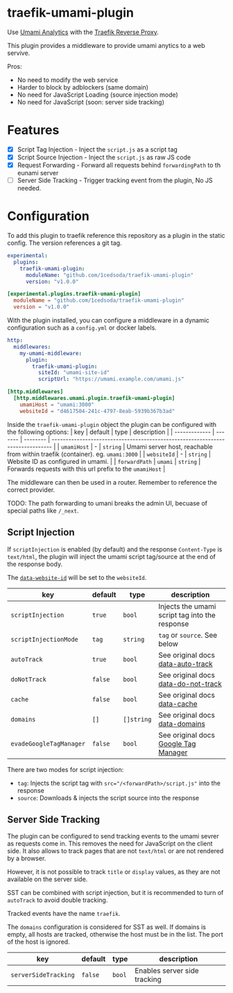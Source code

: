 # traefik-umami-plugin

Use [Umami Analytics]() with the [Traefik Reverse Proxy]().

This plugin provides a middleware to provide umami anytics to a web servive.

Pros:
- No need to modify the web service
- Harder to block by adblockers (same domain)
- No need for JavaScript Loading (source injection mode)
- No need for JavaScript (soon: server side tracking)

# Features
- [X] Script Tag Injection - Inject the `script.js` as a script tag
- [X] Script Source Injection - Inject the `script.js` as raw JS code
- [X] Request Forwarding - Forward all requests behind `forwardingPath` to th eunami server
- [ ] Server Side Tracking - Trigger tracking event from the plugin, No JS needed.

# Configuration

To add this plugin to traefik reference this repository as a plugin in the static config.
The version references a git tag.

```yaml
experimental:
  plugins:
    traefik-umami-plugin:
      moduleName: "github.com/1cedsoda/traefik-umami-plugin"
      version: "v1.0.0" 
```
```toml
[experimental.plugins.traefik-umami-plugin]
  moduleName = "github.com/1cedsoda/traefik-umami-plugin"
  version = "v1.0.0"
```
With the plugin installed, you can configure a middleware in a dynamic configuration such as a `config.yml` or docker labels.

```yaml
http:
  middlewares:
    my-umami-middleware:
      plugin:
        traefik-umami-plugin:
          siteId: "umami-site-id"
          scriptUrl: "https://umami.example.com/umami.js"
```
```toml
[http.middlewares]
  [http.middlewares.umami.plugin.traefik-umami-plugin]
    umamiHost = "umami:3000"
    websiteId = "d4617504-241c-4797-8eab-5939b367b3ad"
```
Inside the `traefik-umami-plugin` object the plugin can be configured with the following options:
| key           | default | type     | description                                                                    |
| ------------- | ------- | -------- | ------------------------------------------------------------------------------ |
| `umamiHost`   | -       | `string` | Umami server host, reachable from within traefik (container). eg. `umami:3000` |
| `websiteId`   | -       | `string` | Website ID as configured in umami.                                             |
| `forwardPath` | `umami` | `string` | Forwards requests with this url prefix to the `umamiHost`                      |

The middleware can then be used in a router. Remember to reference the correct provider.

TODO: The path forwarding to umani breaks the admin UI, becuase of special paths like `/_next`.

## Script Injection

If `scriptInjection` is enabled (by default) and the response `Content-Type` is `text/html`, the plugin will inject the umami script tag/source at the end of the response body.

The [`data-website-id`](https://umami.is/docs/tracker-configuration#data-domains) will be set to the `websiteId`.

| key                     | default | type       | description                                                                                          |
| ----------------------- | ------- | ---------- | ---------------------------------------------------------------------------------------------------- |
| `scriptInjection`       | `true`  | `bool`     | Injects the umami script tag into the response                                                       |
| `scriptInjectionMode`   | `tag`   | `string`   | `tag` or `source`. See below                                                                         |
| `autoTrack`             | `true`  | `bool`     | See original docs [data-auto-track](https://umami.is/docs/tracker-configuration#data-host-url)       |
| `doNotTrack`            | `false` | `bool`     | See original docs [data-do-not-track](https://umami.is/docs/tracker-configuration#data-do-not-track) |
| `cache`                 | `false` | `bool`     | See original docs [data-cache](https://umami.is/docs/tracker-configuration#data-cache)               |
| `domains`               | `[]`    | `[]string` | See original docs [data-domains](https://umami.is/docs/tracker-configuration#data-domains)           |
| `evadeGoogleTagManager` | `false` | `bool`     | See original docs [Google Tag Manager](https://umami.is/docs/tracker-configuration)                  |

There are two modes for script injection:
- `tag`: Injects the script tag with `src="/<forwardPath>/script.js"` into the response
- `source`: Downloads & injects the script source into the response

## Server Side Tracking

The plugin can be configured to send tracking events to the umami sevrer as requests come in. This removes the need for JavaScript on the client side.
It also allows to track pages that are not `text/html` or are not rendered by a browser.

However, it is not possible to track `title` or `display` values, as they are not available on the server side.

SST can be combined with script injection, but it is recommended to turn of `autoTrack` to avoid double tracking.

Tracked events have the name `traefik`.

The `domains` configuration is considered for SST as well. If domains is empty, all hosts are tracked, otherwise the host must be in the list. The port of the host is ignored.

| key                  | default | type   | description                  |
| -------------------- | ------- | ------ | ---------------------------- |
| `serverSideTracking` | `false` | `bool` | Enables server side tracking |